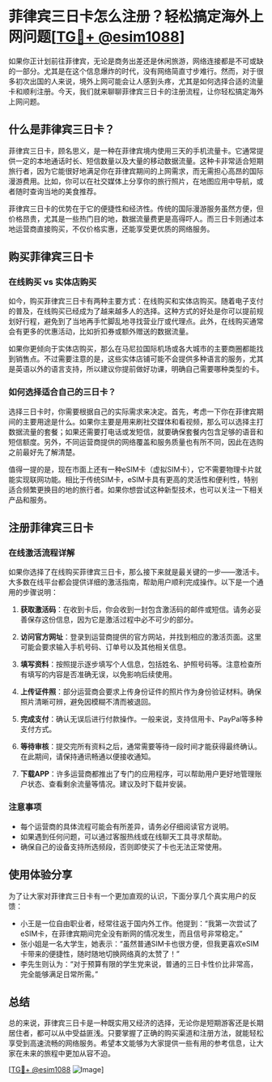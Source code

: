 # 菲律宾三日卡怎么注册？轻松搞定海外上网问题[[TG💪+ @esim1088](https://t.me/s/esim1088)]

如果你正计划前往菲律宾，无论是商务出差还是休闲旅游，网络连接都是不可或缺的一部分。尤其是在这个信息爆炸的时代，没有网络简直寸步难行。然而，对于很多初次出国的人来说，境外上网可能会让人感到头疼，尤其是如何选择合适的流量卡和顺利注册。今天，我们就来聊聊菲律宾三日卡的注册流程，让你轻松搞定海外上网问题。

## 什么是菲律宾三日卡？

菲律宾三日卡，顾名思义，是一种在菲律宾境内使用三天的手机流量卡。它通常提供一定的本地通话时长、短信数量以及大量的移动数据流量。这种卡非常适合短期旅行者，因为它能很好地满足你在菲律宾期间的上网需求，而无需担心高昂的国际漫游费用。比如，你可以在社交媒体上分享你的旅行照片，在地图应用中导航，或者随时查询当地的美食推荐。

菲律宾三日卡的优势在于它的便捷性和经济性。传统的国际漫游服务虽然方便，但价格昂贵，尤其是一些热门目的地，数据流量费更是高得吓人。而三日卡则通过本地运营商直接购买，不仅价格实惠，还能享受更优质的网络服务。

## 购买菲律宾三日卡

### 在线购买 vs 实体店购买

如今，购买菲律宾三日卡有两种主要方式：在线购买和实体店购买。随着电子支付的普及，在线购买已经成为了越来越多人的选择。这种方式的好处是你可以提前规划好行程，避免到了当地再手忙脚乱地寻找营业厅或代理点。此外，在线购买通常会有更多的优惠活动，比如折扣券或额外赠送的数据流量。

如果你更倾向于实体店购买，那么在马尼拉国际机场或各大城市的主要商圈都能找到销售点。不过需要注意的是，这些实体店铺可能不会提供多种语言的服务，尤其是英语以外的语言支持，所以建议你提前做好功课，明确自己需要哪种类型的卡。

### 如何选择适合自己的三日卡？

选择三日卡时，你需要根据自己的实际需求来决定。首先，考虑一下你在菲律宾期间的主要用途是什么。如果你主要是用来刷社交媒体和看视频，那么可以选择主打数据流量的套餐；如果还需要打电话或发短信，就要确保套餐内包含足够的语音和短信额度。另外，不同运营商提供的网络覆盖和服务质量也有所不同，因此在选购之前最好先了解清楚。

值得一提的是，现在市面上还有一种eSIM卡（虚拟SIM卡），它不需要物理卡片就能实现联网功能。相比于传统SIM卡，eSIM卡具有更高的灵活性和便利性，特别适合频繁更换目的地的旅行者。如果你想尝试这种新型技术，也可以关注一下相关产品和服务。

## 注册菲律宾三日卡

### 在线激活流程详解

如果你选择了在线购买菲律宾三日卡，那么接下来就是最关键的一步——激活卡。大多数在线平台都会提供详细的激活指南，帮助用户顺利完成操作。以下是一个通用的步骤说明：

1. **获取激活码**：在收到卡后，你会收到一封包含激活码的邮件或短信。请务必妥善保存这份信息，因为它是激活过程中必不可少的部分。

2. **访问官方网址**：登录到运营商提供的官方网站，并找到相应的激活页面。这里可能会要求输入手机号码、订单号以及其他相关信息。

3. **填写资料**：按照提示逐步填写个人信息，包括姓名、护照号码等。注意检查所有填写的内容是否准确无误，以免影响后续使用。

4. **上传证件照**：部分运营商会要求上传身份证件的照片作为身份验证材料。确保照片清晰可辨，避免因模糊不清而被退回。

5. **完成支付**：确认无误后进行付款操作。一般来说，支持信用卡、PayPal等多种支付方式。

6. **等待审核**：提交完所有资料之后，通常需要等待一段时间才能获得最终确认。在此期间，请保持通讯畅通以便接收通知。

7. **下载APP**：许多运营商都推出了专门的应用程序，可以帮助用户更好地管理账户状态、查看剩余流量等情况。建议及时下载并安装。

### 注意事项

- 每个运营商的具体流程可能会有所差异，请务必仔细阅读官方说明。
- 如果遇到任何问题，可以通过客服热线或在线聊天工具寻求帮助。
- 确保自己的设备支持所选频段，否则即使买了卡也无法正常使用。

## 使用体验分享

为了让大家对菲律宾三日卡有一个更加直观的认识，下面分享几个真实用户的反馈：

- 小王是一位自由职业者，经常往返于国内外工作。他提到：“我第一次尝试了eSIM卡，在菲律宾期间完全没有断网的情况发生，而且信号非常稳定。”
- 张小姐是一名大学生，她表示：“虽然普通SIM卡也很方便，但我更喜欢eSIM卡带来的便捷性，随时随地切换网络真的太赞了！”
- 李先生则认为：“对于预算有限的学生党来说，普通的三日卡性价比非常高，完全能够满足日常所需。”

## 总结

总的来说，菲律宾三日卡是一种既实用又经济的选择，无论你是短期游客还是长期居住者，都可以从中受益匪浅。只要掌握了正确的购买渠道和注册方法，就能轻松享受到高速流畅的网络服务。希望本文能够为大家提供一些有用的参考信息，让大家在未来的旅程中更加从容不迫。

[[TG💪+ @esim1088](https://t.me/s/esim1088) ![Image](https://i.postimg.cc/4NQfJmqS/Snipaste-2025-05-13-00-14-12.png)]